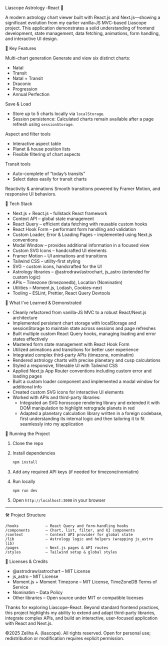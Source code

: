  Liascope Astrology ‑React 🌟

A modern astrology chart viewer built with React.js and Next.js—showing a significant evolution from my earlier vanilla‑JS MVC-based Liascope project. This application demonstrates a solid understanding of frontend development, state management, data fetching, animations, form handling, and interactive UI design.

🚀 Key Features

Multi-chart generation
  Generate and view six distinct charts:

  * Natal
  * Transit
  * Natal + Transit
  * Draconic
  * Progression
  * Annual Perfection

Save & Load

  * Store up to 5 charts locally via `localStorage`.
  * Session persistence: Calculated charts remain available after a page refresh using `sessionStorage`.

Aspect and filter tools

  * Interactive aspect table
  * Planet & house position lists
  * Flexible filtering of chart aspects

Transit tools

  * Auto-complete of “today’s transits”
  * Select dates easily for transit charts

  Reactivity & animations
  Smooth transitions powered by Framer Motion, and responsive UI behaviors.

🧩 Tech Stack

* Next.js + React.js – fullstack React framework
* Context API – global state management
* React Query – efficient data fetching with reusable custom hooks
* React Hook Form – performant form handling and validation
*  Custom Loader, Error & Loading Pages – implemented using Next.js conventions
*  Modal Window – provides additional information in a focused view
* Custom SVG Icons – handcrafted UI elements
* Framer Motion – UI animations and transitions
* Tailwind CSS – utility-first styling
* SVG – custom icons, handcrafted for the UI
* Astrology libraries – @astrodraw/astrochart, js_astro (extended for custom logic)
* APIs – Timezone (timezonedb), Location (Nominatim)
* Utilities – Moment.js, Lodash, Cookies-next
* Tooling – ESLint, Prettier, React Query Devtools

 🧠 What I’ve Learned & Demonstrated

* Cleanly refactored from vanilla‑JS MVC to a robust React/Next.js architecture
* Implemented persistent chart storage with localStorage and sessionStorage to maintain state across sessions and page refreshes
* Built multiple custom React Query hooks, managing loading and error states effectively
* Mastered form state management with React Hook Form
* Utilized animations and transitions for better user experience
* Integrated complex third-party APIs (timezone, nominatim)
* Rendered astrology charts with precise planetary and cusp calculations
* Styled a responsive, filterable UI with Tailwind CSS
* Applied Next.js App Router conventions including custom error and loading pages
*  Built a custom loader component and implemented a modal window for additional info
*  Created custom SVG icons for interactive UI elements
* Worked with APIs and third-party libraries:
   - Integrated an SVG horoscope rendering library and extended it with DOM manipulation to highlight retrograde planets in red
   - Adapted a planetary calculation library written in a foreign codebase, first understanding its internal logic and then tailoring it to fit seamlessly into my application


🔧 Running the Project

1. Clone the repo
2. Install dependencies

   ```bash
   npm install
   ```
3. Add any required API keys (if needed for timezone/nomiatim)
4. Run locally

   ```bash
   npm run dev
   ```
5. Open `http://localhost:3000` in your browser

---

🛠️ Project Structure

```
/hooks            – React Query and form-handling hooks  
/components       – Chart, list, filter, and UI components  
/context          – Context API provider for global state  
/lib              – Astrology logic and helpers (wrapping js_astro lib)  
/pages            – Next.js pages & API routes  
/styles           – Tailwind setup & global styles  
```

📜 Licenses & Credits 
* @astrodraw/astrochart – MIT License
* js_astro – MIT License
* Moment.js + Moment Timezone – MIT License, TimeZoneDB Terms of Service
* Nominatim – Data Policy
* Other libraries – Open source under MIT or compatible licenses

Thanks for exploring Liascope-React.
Beyond standard frontend practices, this project highlights my ability to extend and adapt third-party libraries, integrate complex APIs, and build an interactive, user-focused application with React and Next.js.

©2025 Zeliha A. (liascope). All rights reserved. Open for personal use; redistribution or modification requires explicit permission.
